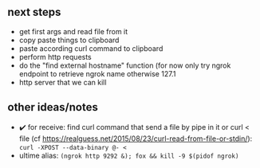 ## next steps
* get first args and read file from it
* copy paste things to clipboard
* paste according curl command to clipboard
* perform http requests
* do the "find external hostname" function (for now only try ngrok endpoint to retrieve ngrok name otherwise 127.1
* http server that we can kill
  
## other ideas/notes
* ✔️ for receive: find curl command that send a file by pipe in it or curl < file
(cf https://realguess.net/2015/08/23/curl-read-from-file-or-stdin/): `curl -XPOST --data-binary @- <`
* ultime alias: `(ngrok http 9292 &); fox && kill -9 $(pidof ngrok)`
